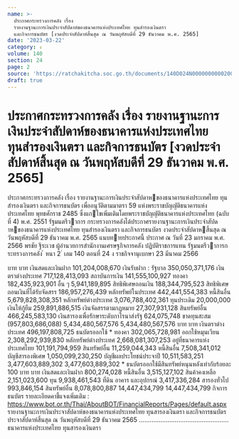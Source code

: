 ```yaml
---
name: >-
  ประกาศกระทรวงการคลัง เรื่อง
  รายงานฐานะการเงินประจำสัปดาห์ของธนาคารแห่งประเทศไทย ทุนสำรองเงินตรา
  และกิจการธนบัตร [งวดประจำสัปดาห์สิ้นสุด ณ วันพฤหัสบดีที่ 29 ธันวาคม พ.ศ. 2565]
date: '2023-03-22'
category: ง
volume: 140
section: 24
page: 2
source: 'https://ratchakitcha.soc.go.th/documents/140D024N0000000000200.pdf'
draft: true
---
```


# ประกาศกระทรวงการคลัง เรื่อง รายงานฐานะการเงินประจำสัปดาห์ของธนาคารแห่งประเทศไทย ทุนสำรองเงินตรา และกิจการธนบัตร [งวดประจำสัปดาห์สิ้นสุด ณ วันพฤหัสบดีที่ 29 ธันวาคม พ.ศ. 2565]

ประกาศกระทรวงการคลัง เรื่อง รายงานฐานะการเงินประจําสัปดาหของธนาคารแห่งประเทศไทย ทุนสํารองเงินตรา และกิจการธนบัตร เพื่ออนุวัติตามมาตรา 59 แห่งพระราชบัญญัติธนาคารแห่งประเทศไทย พุทธศักราช 2485 ซึ่งแกไขเพิ่มเติมโดยพระราชบัญญัติธนาคารแห่งประเทศไทย (ฉบับที่ 4) พ.ศ. 2551 รัฐมนตรีวาการ กระทรวงการคลังได้ประกาศรายงานฐานะการเงินประจําสัปดาหของธนาคารแห่งประเทศไทย ทุนสํารองเงินตรา และกิจการธนบัตร งวดประจําสัปดาหสิ้นสุด ณ วันพฤหัสบดีที่ 29 ธันวาคม พ.ศ. 2565 แนบทายประกาศนี้ ประกาศ ณ วันที่ 23 มกราคม พ.ศ. 2566 พรชัย ฐีระเวช ผู้อํานวยการสํานักงานเศรษฐกิจการคลัง ปฏิบัติราชการแทน รัฐมนตรีวาการกระทรวงการคลัง ้ หนา 2 ่ เลม 140 ตอนที่ 24 ง ราชกิจจานุเบกษา 23 มีนาคม 2566

บาท บาท เงินสดและเงินฝาก 101,204,008,670 เงินรับฝาก : รัฐบาล 350,050,371,176 เงินตราต่างประเทศ 717,128,413,093 สถาบันการเงิน 141,555,100,927 ทองคา 182,435,923,901 อื่น ๆ 5,941,189,895 สิทธิพิเศษถอนเงิน 188,344,795,523 สิทธิพิเศษถอนเงินที่ได้รับจัดสรร 186,957,276,439 หลักทรัพย์ในประเทศ 442,441,554,383 หนี้สินอื่น 5,679,828,308,351 หลักทรัพย์ต่างประเทศ 3,076,788,402,361 ทุนประเดิม 20,000,000 เงินให้กู้ยืม 259,891,886,515 เงินจัดสรรตามกฎหมาย 27,307,931,128 สินทรัพย์อื่น 466,245,583,130 เงินสารองเพื่อรักษาระดับกาไรนาส่งรัฐ 624,075,748 ขาดทุนสะสม (957,803,686,088) 5,434,480,567,576 5,434,480,567,576 บาท บาท เงินตราต่างประเทศ 496,197,808,725 ธนบัตรออกใช้ * ทองคา 302,065,728,981 ออกใช้หมุนเวียน 2,308,292,939,830 หลักทรัพย์ต่างประเทศ 2,668,081,307,253 อยู่ที่ธนาคารแห่งประเทศไทย 101,191,794,959 สินทรัพย์อื่น 11,259,044,343 หนี้สินอื่น 7,508,341,012 บัญชีสารองพิเศษ 1,050,099,230,250 บัญชีผลประโยชน์ประจาปี 10,511,583,251 3,477,603,889,302 3,477,603,889,302 * ธนบัตรออกใช้มีสินทรัพย์หนุนหลังเท่ากับร้อยละ 100 บาท บาท เงินสดและเงินฝาก 800,274,028 หนี้สินอื่น 3,515,127,102 สินค้าคงเหลือ 2,151,023,600 ทุน 9,938,461,543 ที่ดิน อาคาร และอุปกรณ์ 3,417,336,284 สารองทั่วไป 993,846,154 สินทรัพย์อื่น 8,078,800,887 14,447,434,799 14,447,434,799 กิจการธนบัตร รายละเอียดคาชี้แจงเพิ่มเติม : https://www.bot.or.th/Thai/AboutBOT/FinancialReports/Pages/default.aspx รายงานฐานะการเงินประจาสัปดาห์ของธนาคารแห่งประเทศไทย ทุนสารองเงินตรา และกิจการธนบัตร ประจาสัปดาห์สิ้นสุด ณ วันพฤหัสบดีที่ 29 ธันวาคม 2565 .................................................. ธนาคารแห่งประเทศไทย ทุนสารองเงินตรา

